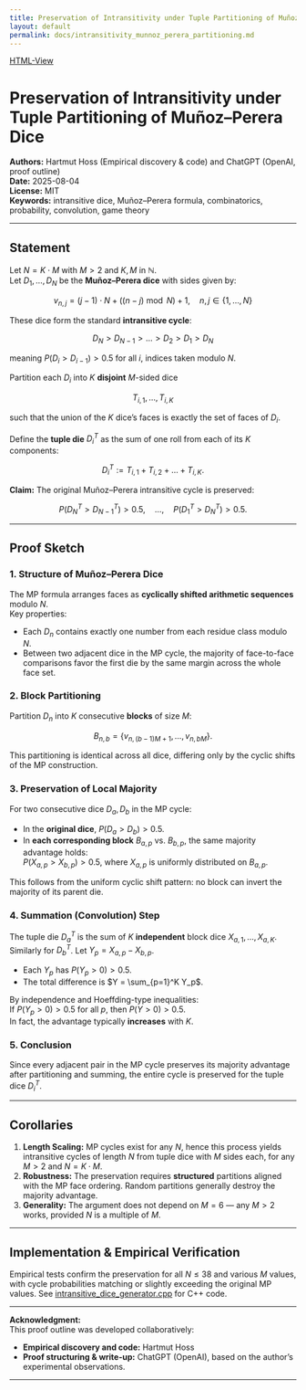```yaml
---
title: Preservation of Intransitivity under Tuple Partitioning of Muñoz–Perera Dice
layout: default
permalink: docs/intransitivity_munnoz_perera_partitioning.md
---
```

[HTML-View](https://hartmuthoss.github.io/intransitive_dice_generator/docs/intransitivity_munnoz_perera_partitioning.html)

# Preservation of Intransitivity under Tuple Partitioning of Muñoz–Perera Dice

**Authors:** Hartmut Hoss (Empirical discovery & code) and ChatGPT (OpenAI, proof outline)  
**Date:** 2025-08-04  
**License:** MIT  
**Keywords:** intransitive dice, Muñoz–Perera formula, combinatorics, probability, convolution, game theory

---

## Statement

Let $N = K \cdot M$ with $M > 2$ and $K, M$ in $\mathbb{N}$.  
Let $D_1, \dots, D_N$ be the **Muñoz–Perera dice** with sides given by:

$$
v_{n,j} = (j-1) \cdot N + ((n-j) \bmod N) + 1, \quad n,j \in \{1,\dots,N\}
$$

These dice form the standard **intransitive cycle**:

$$
D_N > D_{N-1} > \dots > D_2 > D_1 > D_N
$$

meaning $P(D_i > D_{i-1}) > 0.5$ for all $i$, indices taken modulo $N$.

Partition each $D_i$ into $K$ **disjoint** $M$-sided dice

$$
T_{i,1}, \dots, T_{i,K}
$$

such that the union of the $K$ dice’s faces is exactly the set of faces of $D_i$.  

Define the **tuple die** $D^T_i$ as the sum of one roll from each of its $K$ components:

$$
D^T_i := T_{i,1} + T_{i,2} + \dots + T_{i,K}.
$$

**Claim:** The original Muñoz–Perera intransitive cycle is preserved:

$$
P(D^T_N > D^T_{N-1}) > 0.5, \quad \dots, \quad P(D^T_1 > D^T_N) > 0.5.
$$

---

## Proof Sketch

### 1. Structure of Muñoz–Perera Dice

The MP formula arranges faces as **cyclically shifted arithmetic sequences** modulo $N$.  
Key properties:

- Each $D_n$ contains exactly one number from each residue class modulo $N$.
- Between two adjacent dice in the MP cycle, the majority of face-to-face comparisons favor the first die by the same margin across the whole face set.

### 2. Block Partitioning

Partition $D_n$ into $K$ consecutive **blocks** of size $M$:

$$
B_{n,b} = \{ v_{n,(b-1)M+1}, \dots, v_{n,bM} \}.
$$

This partitioning is identical across all dice, differing only by the cyclic shifts of the MP construction.

### 3. Preservation of Local Majority

For two consecutive dice $D_a, D_b$ in the MP cycle:

- In the **original dice**, $P(D_a > D_b) > 0.5$.
- In **each corresponding block** $B_{a,p}$ vs. $B_{b,p}$, the same majority advantage holds:  
  $P(X_{a,p} > X_{b,p}) > 0.5$, where $X_{a,p}$ is uniformly distributed on $B_{a,p}$.

This follows from the uniform cyclic shift pattern: no block can invert the majority of its parent die.

### 4. Summation (Convolution) Step

The tuple die $D^T_a$ is the sum of $K$ **independent** block dice $X_{a,1}, \dots, X_{a,K}$.  
Similarly for $D^T_b$. Let $Y_p = X_{a,p} - X_{b,p}$.

- Each $Y_p$ has $P(Y_p > 0) > 0.5$.
- The total difference is $Y = \sum_{p=1}^K Y_p$.

By independence and Hoeffding-type inequalities:  
If $P(Y_p > 0) > 0.5$ for all $p$, then $P(Y > 0) > 0.5$.  
In fact, the advantage typically **increases** with $K$.

### 5. Conclusion

Since every adjacent pair in the MP cycle preserves its majority advantage after partitioning and summing, the entire cycle is preserved for the tuple dice $D^T_i$.

---

## Corollaries

1. **Length Scaling:** MP cycles exist for any $N$, hence this process yields intransitive cycles of length $N$ from tuple dice with $M$ sides each, for any $M > 2$ and $N = K \cdot M$.
2. **Robustness:** The preservation requires **structured** partitions aligned with the MP face ordering. Random partitions generally destroy the majority advantage.
3. **Generality:** The argument does not depend on $M = 6$ — any $M > 2$ works, provided $N$ is a multiple of $M$.

---

## Implementation & Empirical Verification

Empirical tests confirm the preservation for all $N \leq 38$ and various $M$ values, with cycle probabilities matching or slightly exceeding the original MP values. See [intransitive_dice_generator.cpp](../src/intransitive_dice_generator.cpp) for C++ code.

---

**Acknowledgment:**  
This proof outline was developed collaboratively:
- **Empirical discovery and code:** Hartmut Hoss
- **Proof structuring & write-up:** ChatGPT (OpenAI), based on the author’s experimental observations.

---
